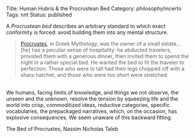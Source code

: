 Title: Human Hubris & the Procrustean Bed
Category: philosophy/incerto
Tags: nnt
Status: published

A _Procrustean bed_ describes an arbitrary standard to which exact conformity is forced: avoid building them into any mental structure.

> <a href="https://en.wikipedia.org/wiki/Procrustes">Procrustes</a>, in Greek Mythology, was the owner of a small estate... [he] has a peculiar sense of hospitality: he abducted travelers, provided them with a generous dinner, then invited them to spend the night in a rather special bed. He wanted the bed to fit the traveler to perfection. Those who were to tall had their legs chopped off with a sharp hatchet, and those who were too short were stretched.
 <br>       
 We humans, facing limits of knowledge, and things we not observe, the unseen and the unknown, resolve the tension by squeezing life and the world into crisp, commoditized ideas, reductive categories, specific vocabularies, the prepackaged narratives, which, on the occasion, has explosive consequences. We seem unaware of this backward fitting.
    <p class="annotation">
        The Bed of Procrustes, Nassim Nicholas Taleb    
    </p>




